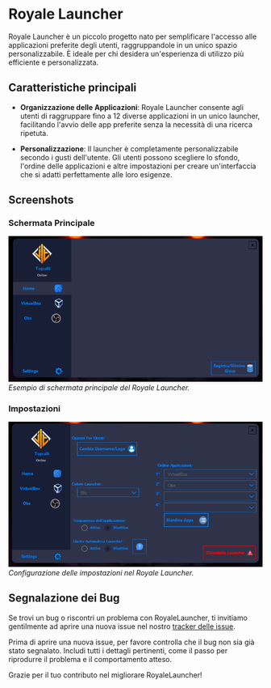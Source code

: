 # Royale Launcher


Royale Launcher è un piccolo progetto nato per semplificare l'accesso alle applicazioni preferite degli utenti, raggruppandole in un unico spazio personalizzabile. È ideale per chi desidera un'esperienza di utilizzo più efficiente e personalizzata.

## Caratteristiche principali

- **Organizzazione delle Applicazioni**: Royale Launcher consente agli utenti di raggruppare fino a 12 diverse applicazioni in un unico launcher, facilitando l'avvio delle app preferite senza la necessità di una ricerca ripetuta.
  
- **Personalizzazione**: Il launcher è completamente personalizzabile secondo i gusti dell'utente. Gli utenti possono scegliere lo sfondo, l'ordine delle applicazioni e altre impostazioni per creare un'interfaccia che si adatti perfettamente alle loro esigenze.

## Screenshots

### Schermata Principale

![Schermata Principale](ShowCaseHome.png)
*Esempio di schermata principale del Royale Launcher.*

### Impostazioni

![Impostazioni](ShowCaseSettings.png)
*Configurazione delle impostazioni nel Royale Launcher.*

## Segnalazione dei Bug

Se trovi un bug o riscontri un problema con RoyaleLauncher, ti invitiamo gentilmente ad aprire una nuova issue nel nostro [tracker delle issue](https://github.com/TopalliAlesjo/RoyaleLauncher/issues).

Prima di aprire una nuova issue, per favore controlla che il bug non sia già stato segnalato. Includi tutti i dettagli pertinenti, come il passo per riprodurre il problema e il comportamento atteso.

Grazie per il tuo contributo nel migliorare RoyaleLauncher!

